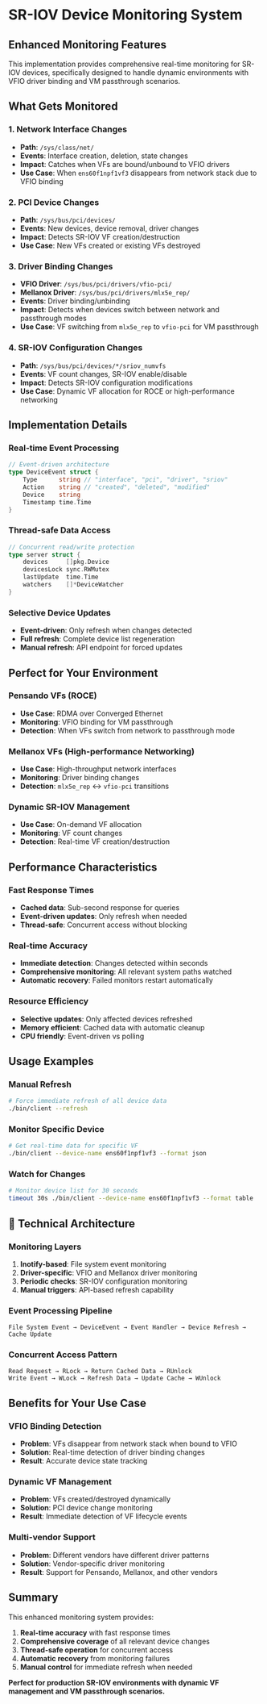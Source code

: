 # SR-IOV Device Monitoring System

## **Enhanced Monitoring Features**

This implementation provides comprehensive real-time monitoring for SR-IOV devices, specifically designed to handle dynamic environments with VFIO driver binding and VM passthrough scenarios.

## **What Gets Monitored**

### **1. Network Interface Changes**
- **Path**: `/sys/class/net/`
- **Events**: Interface creation, deletion, state changes
- **Impact**: Catches when VFs are bound/unbound to VFIO drivers
- **Use Case**: When `ens60f1npf1vf3` disappears from network stack due to VFIO binding

### **2. PCI Device Changes**
- **Path**: `/sys/bus/pci/devices/`
- **Events**: New devices, device removal, driver changes
- **Impact**: Detects SR-IOV VF creation/destruction
- **Use Case**: New VFs created or existing VFs destroyed

### **3. Driver Binding Changes**
- **VFIO Driver**: `/sys/bus/pci/drivers/vfio-pci/`
- **Mellanox Driver**: `/sys/bus/pci/drivers/mlx5e_rep/`
- **Events**: Driver binding/unbinding
- **Impact**: Detects when devices switch between network and passthrough modes
- **Use Case**: VF switching from `mlx5e_rep` to `vfio-pci` for VM passthrough

### **4. SR-IOV Configuration Changes**
- **Path**: `/sys/bus/pci/devices/*/sriov_numvfs`
- **Events**: VF count changes, SR-IOV enable/disable
- **Impact**: Detects SR-IOV configuration modifications
- **Use Case**: Dynamic VF allocation for ROCE or high-performance networking

## **Implementation Details**

### **Real-time Event Processing**
```go
// Event-driven architecture
type DeviceEvent struct {
    Type      string // "interface", "pci", "driver", "sriov"
    Action    string // "created", "deleted", "modified"
    Device    string
    Timestamp time.Time
}
```

### **Thread-safe Data Access**
```go
// Concurrent read/write protection
type server struct {
    devices     []pkg.Device
    devicesLock sync.RWMutex
    lastUpdate  time.Time
    watchers    []*DeviceWatcher
}
```

### **Selective Device Updates**
- **Event-driven**: Only refresh when changes detected
- **Full refresh**: Complete device list regeneration
- **Manual refresh**: API endpoint for forced updates

## **Perfect for Your Environment**

### **Pensando VFs (ROCE)**
- **Use Case**: RDMA over Converged Ethernet
- **Monitoring**: VFIO binding for VM passthrough
- **Detection**: When VFs switch from network to passthrough mode

### **Mellanox VFs (High-performance Networking)**
- **Use Case**: High-throughput network interfaces
- **Monitoring**: Driver binding changes
- **Detection**: `mlx5e_rep` ↔ `vfio-pci` transitions

### **Dynamic SR-IOV Management**
- **Use Case**: On-demand VF allocation
- **Monitoring**: VF count changes
- **Detection**: Real-time VF creation/destruction

## **Performance Characteristics**

### **Fast Response Times**
- **Cached data**: Sub-second response for queries
- **Event-driven updates**: Only refresh when needed
- **Thread-safe**: Concurrent access without blocking

### **Real-time Accuracy**
- **Immediate detection**: Changes detected within seconds
- **Comprehensive monitoring**: All relevant system paths watched
- **Automatic recovery**: Failed monitors restart automatically

### **Resource Efficiency**
- **Selective updates**: Only affected devices refreshed
- **Memory efficient**: Cached data with automatic cleanup
- **CPU friendly**: Event-driven vs polling

## **Usage Examples**

### **Manual Refresh**
```bash
# Force immediate refresh of all device data
./bin/client --refresh
```

### **Monitor Specific Device**
```bash
# Get real-time data for specific VF
./bin/client --device-name ens60f1npf1vf3 --format json
```

### **Watch for Changes**
```bash
# Monitor device list for 30 seconds
timeout 30s ./bin/client --device-name ens60f1npf1vf3 --format table
```

## 🔧 **Technical Architecture**

### **Monitoring Layers**
1. **Inotify-based**: File system event monitoring
2. **Driver-specific**: VFIO and Mellanox driver monitoring
3. **Periodic checks**: SR-IOV configuration monitoring
4. **Manual triggers**: API-based refresh capability

### **Event Processing Pipeline**
```
File System Event → DeviceEvent → Event Handler → Device Refresh → Cache Update
```

### **Concurrent Access Pattern**
```
Read Request → RLock → Return Cached Data → RUnlock
Write Event → WLock → Refresh Data → Update Cache → WUnlock
```

## **Benefits for Your Use Case**

### **VFIO Binding Detection**
- **Problem**: VFs disappear from network stack when bound to VFIO
- **Solution**: Real-time detection of driver binding changes
- **Result**: Accurate device state tracking

### **Dynamic VF Management**
- **Problem**: VFs created/destroyed dynamically
- **Solution**: PCI device change monitoring
- **Result**: Immediate detection of VF lifecycle events

### **Multi-vendor Support**
- **Problem**: Different vendors have different driver patterns
- **Solution**: Vendor-specific driver monitoring
- **Result**: Support for Pensando, Mellanox, and other vendors

## **Summary**

This enhanced monitoring system provides:

1. **Real-time accuracy** with fast response times
2. **Comprehensive coverage** of all relevant device changes
3. **Thread-safe operation** for concurrent access
4. **Automatic recovery** from monitoring failures
5. **Manual control** for immediate refresh when needed

**Perfect for production SR-IOV environments with dynamic VF management and VM passthrough scenarios.** 